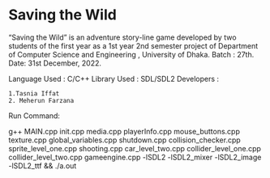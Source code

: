 # Saving the Wild
“Saving the Wild” is an adventure story-line game developed by two students of the first year as a 1st year 2nd semester project of Department of Computer Science and Engineering , University of Dhaka. Batch : 27th. Date: 31st December, 2022.

Language Used : C/C++ Library Used : SDL/SDL2 Developers :

    1.Tasnia Iffat
    2. Meherun Farzana

Run Command: 

g++ MAIN.cpp init.cpp media.cpp playerInfo.cpp mouse_buttons.cpp texture.cpp global_variables.cpp shutdown.cpp collision_checker.cpp sprite_level_one.cpp shooting.cpp car_level_two.cpp collider_level_one.cpp collider_level_two.cpp gameengine.cpp -lSDL2 -lSDL2_mixer -lSDL2_image -lSDL2_ttf && ./a.out
